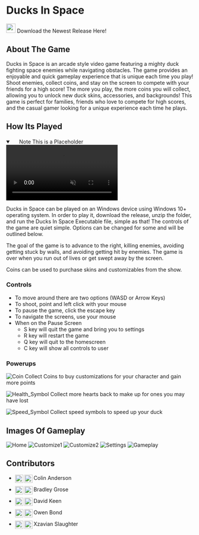 # Ducks In Space
[<img src="https://cdn.pixabay.com/photo/2016/12/18/13/45/download-1915753_960_720.png" width="25"/>](https://github.com/SCCapstone/RubberDuck/releases/tag/v0.9) Download the Newest Release Here!


## About The Game

Ducks in Space is an arcade style video game featuring a mighty duck fighting space enemies while navigating obstacles. The game provides an enjoyable and quick gameplay experience that is unique each time you play! Shoot enemies, collect coins, and stay on the screen to compete with your friends for a high score! The more you play, the more coins you will collect, allowing you to unlock new duck skins, accessories, and backgrounds! This game is perfect for families, friends who love to compete for high scores, and the casual gamer looking for a unique experience each time he plays.

## How Its Played

<details open="" class="details-reset border rounded-2">
  <summary class="px-3 py-2 border-bottom">
    <svg aria-hidden="true" viewBox="0 0 16 16" version="1.1" data-view-component="true" height="16" width="16" class="octicon octicon-device-camera-video">
    <path fill-rule="evenodd" d="..."></path>
</svg>
    <span aria-label="Video description dotnet-evergreen.mp4" class="m-1">Note This is a Placeholder</span>
    <span class="dropdown-caret"></span>
  </summary>

  <video src="https://user-images.githubusercontent.com/228704/205386194-5657bbc4-66d8-4030-ae54-e21002c94a44.mp4" controls="controls" muted="muted" class="d-block rounded-bottom-2 width-fit" style="max-height:640px;">
   </video>
</details> 
    
Ducks in Space can be played on an Windows device using Windows 10+ operating system. In order to play it, download the release, unzip the folder, and run the Ducks In Space Executable file, simple as that! The controls of the game are quiet simple. Options can be changed for some and will be outlined below.
    
The goal of the game is to advance to the right, killing enemies, avoiding getting stuck by walls, and avoiding getting hit by enemies. The game is over when you run out of lives or get swept away by the screen.

Coins can be used to purchase skins and customizables from the show.
    
### Controls 
- To move around there are two options (WASD or Arrow Keys)
- To shoot, point and left click with your mouse
- To pause the game, click the escape key
- To navigate the screens, use your mouse
- When on the Pause Screen
  - S key will quit the game and bring you to settings
  - R key will restart the game
  - Q key will quit to the homescreen
  - C key will show all controls to user


### Powerups
![Coin](https://user-images.githubusercontent.com/47512745/232127420-d954490d-6055-4496-bf6e-b8c5a904efab.png)
Collect Coins to buy customizations for your character and gain more points

![Health_Symbol](https://user-images.githubusercontent.com/47512745/232127570-435aa07e-f382-4325-97ad-a38d26547d19.png)
Collect more hearts back to make up for ones you may have lost

![Speed_Symbol](https://user-images.githubusercontent.com/47512745/232127620-0b48f323-dd27-46ee-ab63-038992d10a53.png)
Collect speed symbols to speed up your duck


## Images Of Gameplay
![Home](https://user-images.githubusercontent.com/47512745/232130681-ba3d949f-1db6-40d2-97ab-bd2cea5aa0e1.png)
![Customize1](https://user-images.githubusercontent.com/47512745/232130696-4697a080-c5d0-4768-84d8-1a6eb2efc3f3.png)
![Customize2](https://user-images.githubusercontent.com/47512745/232130708-d27e71bd-8cb6-4a00-94c1-3a74de5f4a4e.png)
![Settings](https://user-images.githubusercontent.com/47512745/232130729-3339ee5a-75f0-4516-9ecd-289f0221bd12.png)
![Gameplay](https://user-images.githubusercontent.com/47512745/232130740-a36730bb-c367-4983-a14c-55f81a598059.png)


## Contributors
- Colin Anderson <a href="https://www.linkedin.com/in/colin-anderson-248832211/">
  <img align="left" alt="Colins LinkedIN" width="22px" src="https://raw.githubusercontent.com/peterthehan/peterthehan/master/assets/linkedin.svg" />
</a><a href="https://github.com/cSwiggitySwooty">
  <img align="left" alt="Colin Anderson" width="22px" src="https://github.githubassets.com/images/modules/logos_page/GitHub-Mark.png" />
</a>

- Bradley Grose <a href="https://www.linkedin.com/in/bradley-grose/">
  <img align="left" alt="Abhishek's LinkedIN" width="22px" src="https://raw.githubusercontent.com/peterthehan/peterthehan/master/assets/linkedin.svg" />
</a><a href="https://github.com/bgrose">
  <img align="left" alt="Bradley Grose" width="22px" src="https://github.githubassets.com/images/modules/logos_page/GitHub-Mark.png" />
</a>

- David Keen <a href="https://www.linkedin.com/in/david-keen/">
  <img align="left" alt="David LinkedIN" width="22px" src="https://raw.githubusercontent.com/peterthehan/peterthehan/master/assets/linkedin.svg" />
</a><a href="https://github.com/ddkeen">
  <img align="left" alt="David Keen" width="22px" src="https://github.githubassets.com/images/modules/logos_page/GitHub-Mark.png" />
</a>

- Owen Bond <a href="https://www.linkedin.com/in/owenbond/">
  <img align="left" alt="Owen LinkedIN" width="22px" src="https://raw.githubusercontent.com/peterthehan/peterthehan/master/assets/linkedin.svg" />
</a><a href="https://github.com/OTBond">
  <img align="left" alt="Owen Bond" width="22px" src="https://github.githubassets.com/images/modules/logos_page/GitHub-Mark.png" />
</a>

- Xzavian Slaughter <a href="https://www.linkedin.com/in/xzavian-slaughter-352998235/">
  <img align="left" alt="Abhishek's LinkedIN" width="22px" src="https://raw.githubusercontent.com/peterthehan/peterthehan/master/assets/linkedin.svg" />
</a><a href="https://github.com/xslau">
  <img align="left" alt="Xzavian Slaughter" width="22px" src="https://github.githubassets.com/images/modules/logos_page/GitHub-Mark.png" />
</a>

